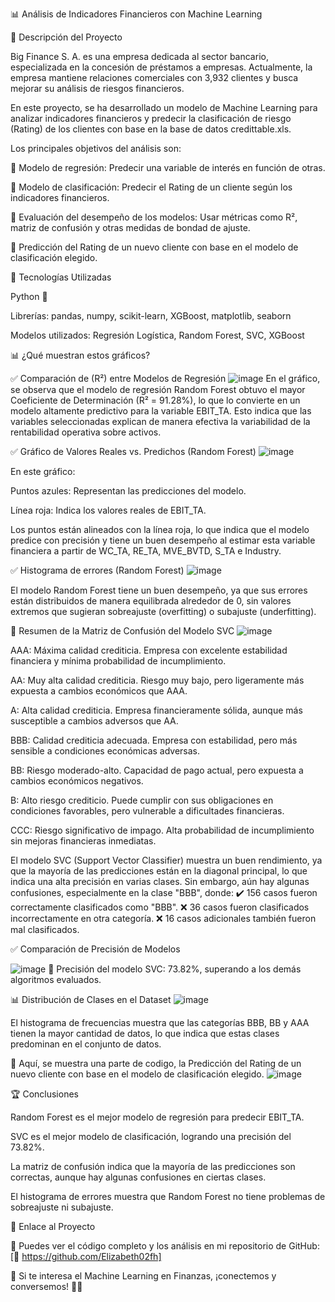 📊 Análisis de Indicadores Financieros con Machine Learning

📌 Descripción del Proyecto

Big Finance S. A. es una empresa dedicada al sector bancario, especializada en la concesión de préstamos a empresas. Actualmente, la empresa mantiene relaciones comerciales con 3,932 clientes y busca mejorar su análisis de riesgos financieros.

En este proyecto, se ha desarrollado un modelo de Machine Learning para analizar indicadores financieros y predecir la clasificación de riesgo (Rating) de los clientes con base en la base de datos credittable.xls.

Los principales objetivos del análisis son:

📌 Modelo de regresión: Predecir una variable de interés en función de otras.

📌 Modelo de clasificación: Predecir el Rating de un cliente según los indicadores financieros.

📌 Evaluación del desempeño de los modelos: Usar métricas como R², matriz de confusión y otras medidas de bondad de ajuste.

📌 Predicción del Rating de un nuevo cliente con base en el modelo de clasificación elegido.

🚀 Tecnologías Utilizadas

Python 🐍

Librerías: pandas, numpy, scikit-learn, XGBoost, matplotlib, seaborn

Modelos utilizados: Regresión Logística, Random Forest, SVC, XGBoost

📊 ¿Qué muestran estos gráficos?

✅ Comparación de (R²) entre Modelos de Regresión
![image](https://github.com/user-attachments/assets/89b94dbc-b164-4d82-a9a5-f3d4122a02d9)
En el gráfico, se observa que el modelo de regresión Random Forest obtuvo el mayor Coeficiente de Determinación (R² = 91.28%), lo que lo convierte en un modelo altamente predictivo para la variable EBIT_TA. Esto indica que las variables seleccionadas explican de manera efectiva la variabilidad de la rentabilidad operativa sobre activos.

✅ Gráfico de Valores Reales vs. Predichos (Random Forest)
![image](https://github.com/user-attachments/assets/6ecde697-1b95-4383-bd9a-51aac69f8c6d)

En este gráfico:

Puntos azules: Representan las predicciones del modelo.

Línea roja: Indica los valores reales de EBIT_TA.

Los puntos están alineados con la línea roja, lo que indica que el modelo predice con precisión y tiene un buen desempeño al estimar esta variable financiera a partir de WC_TA, RE_TA, MVE_BVTD, S_TA e Industry.

✅ Histograma de errores (Random Forest)
![image](https://github.com/user-attachments/assets/5b06e916-435f-4add-ae6a-b5bd1cc0072b)

El modelo Random Forest tiene un buen desempeño, ya que sus errores están distribuidos de manera equilibrada alrededor de 0, sin valores extremos que sugieran sobreajuste (overfitting) o subajuste (underfitting).

📌 Resumen de la Matriz de Confusión del Modelo SVC
![image](https://github.com/user-attachments/assets/51ae1657-07fc-4999-a655-dbbddb6ef365)

AAA: Máxima calidad crediticia. Empresa con excelente estabilidad financiera y mínima probabilidad de incumplimiento.

AA: Muy alta calidad crediticia. Riesgo muy bajo, pero ligeramente más expuesta a cambios económicos que AAA.

A: Alta calidad crediticia. Empresa financieramente sólida, aunque más susceptible a cambios adversos que AA.

BBB: Calidad crediticia adecuada. Empresa con estabilidad, pero más sensible a condiciones económicas adversas.

BB: Riesgo moderado-alto. Capacidad de pago actual, pero expuesta a cambios económicos negativos.

B: Alto riesgo crediticio. Puede cumplir con sus obligaciones en condiciones favorables, pero vulnerable a dificultades financieras.

CCC: Riesgo significativo de impago. Alta probabilidad de incumplimiento sin mejoras financieras inmediatas.

El modelo SVC (Support Vector Classifier) muestra un buen rendimiento, ya que la mayoría de las predicciones están en la diagonal principal, lo que indica una alta precisión en varias clases. Sin embargo, aún hay algunas confusiones, especialmente en la clase "BBB", donde:
✔️ 156 casos fueron correctamente clasificados como "BBB".
❌ 36 casos fueron clasificados incorrectamente en otra categoría.
❌ 16 casos adicionales también fueron mal clasificados.

✅ Comparación de Precisión de Modelos 

![image](https://github.com/user-attachments/assets/97b4b54d-36e2-4595-bb51-0a5637993621)
📌 Precisión del modelo SVC: 73.82%, superando a los demás algoritmos evaluados.

📊 Distribución de Clases en el Dataset
![image](https://github.com/user-attachments/assets/764605df-2f8a-447f-8f30-eb77a6950574)


El histograma de frecuencias muestra que las categorías BBB, BB y AAA tienen la mayor cantidad de datos, lo que indica que estas clases predominan en el conjunto de datos.

📌  Aquí, se muestra una parte de codigo, la Predicción del Rating de un nuevo cliente con base en el modelo de clasificación elegido.
![image](https://github.com/user-attachments/assets/f43d31c3-f084-47ec-9f42-b94b1eece0bd)

🏆 Conclusiones

Random Forest es el mejor modelo de regresión para predecir EBIT_TA.

SVC es el mejor modelo de clasificación, logrando una precisión del 73.82%.

La matriz de confusión indica que la mayoría de las predicciones son correctas, aunque hay algunas confusiones en ciertas clases.

El histograma de errores muestra que Random Forest no tiene problemas de sobreajuste ni subajuste.

🔗 Enlace al Proyecto

📂 Puedes ver el código completo y los análisis en mi repositorio de GitHub: [🔗 https://github.com/Elizabeth02fh]

📌 Si te interesa el Machine Learning en Finanzas, ¡conectemos y conversemos! 🤝🚀
